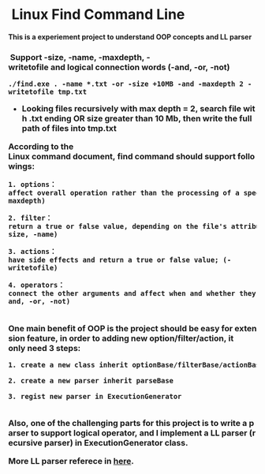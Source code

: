 <h1> Linux Find Command Line </h1>
<h4> This is a experiement project to understand OOP concepts and LL parser </h4>
<h3> Support -size, -name, -maxdepth, -writetofile and logical connection words (-and, -or, -not)

    ./find.exe . -name *.txt -or -size +10MB -and -maxdepth 2 -writetofile tmp.txt

* Looking files recursively with max depth = 2, search file with .txt ending OR size greater than 10 Mb, then write the full path of files into tmp.txt


According to the Linux command document, find command should support followings:

    1. options：affect overall operation rather than the processing of a specific file; (-maxdepth)

    2. filter：return a true or false value, depending on the file's attributes; (-size, -name)

    3. actions：have side effects and return a true or false value; (-writetofile)

    4. operators：connect the other arguments and affect when and whether they are evaluated. (-and, -or, -not)
<br>
One main benefit of OOP is the project should be easy for extension feature, in order to adding new option/filter/action, it only need 3 steps:

    1. create a new class inherit optionBase/filterBase/actionBase class

    2. create a new parser inherit parseBase 

    3. regist new parser in ExecutionGenerator
<br>
Also, one of the challenging parts for this project is to write a parser to support logical operator, and I implement a LL parser (recursive parser) in ExecutionGenerator class. 

More LL parser referece in [here](https://zhuanlan.zhihu.com/p/31271879).
</h3>